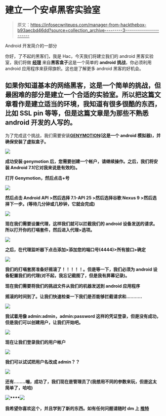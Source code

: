 # 建立一个安卓黑客实验室

> 原文：<https://infosecwriteups.com/manager-from-hackthebox-b93aecbd46dd?source=collection_archive---------3----------------------->

Android 开发简介的一部分

你好，了不起的黑客们，我是 Hac，今天我们将建立我们的 android 黑客实验室，我们将做 [**经理**](https://app.hackthebox.com/challenges/283) 来自**黑客盒子**这是一个简单的 **android** **挑战**，你必须利用 android 应用程序来获得旗帜。这也是了解更多 android 黑客的好机会。

## 如果你知道基本的网络黑客，这是一个简单的挑战，但最困难的部分是建立一个合适的实验室。所以把这篇文章看作是建立适当的环境，我知道有很多很酷的东西，比如 SSL pin 等等，但是这篇文章是为那些不熟悉 android 开发的人写的。

为了完成这个挑战，我们需要安装[**GENYMOTION**](https://www.genymotion.com/download/)**(这是一个 android 模拟器)，并确保安装了虚拟盒子。**

**![](img/e0f84adb4d78ce4e32a5eb776209034a.png)**

**成功安装 genymotion 后，您需要创建一个帐户，请继续操作。之后，我们将安装 Android 7.1(它对我来说是有效的)。**

**打开 Genymotion，然后点击+号**

**![](img/8517ab311e5f818af46421c4d57dbd43.png)**

**然后点击 Android API >然后选择 7.1-API 25 >然后选择谷歌 Nexus 9 >然后选择下一步。(等待几分钟或几秒钟，它就会完成)**

**![](img/4e74f8e6593befeb6df8cd669d8df4de.png)**

**现在我们需要设置代理，这样我们就可以拦截我们的 android 设备发送的请求。所以打开你的打嗝套件，然后进入代理>选项。**

**![](img/307eb6ef4d3ddf0c93a28480c0595461.png)**

**之后，在代理监听器下点击添加>添加您的端口号(4444)>所有接口>确定**

**![](img/184e975794cd17c448b3d1c17f0f9fd0.png)**

**我们的打嗝套房准备好摇滚了！！！！！。但是等一下，我们必须为 android 设备配置我们的代理(对不起，我忘记截图了，但是我有屏幕记录)。**

**现在我们需要将我们的挑战文件从我们的机器发送到 android 应用程序**

**摇滚的时间到了。让我们快速检查一下我们是否能够拦截请求和………..**

**![](img/eeeef59d424631bdd6d03d523d8d468a.png)**

**我试着用像 admin:admin，admin:password 这样的凭证登录，但是没有成功，但是我们可以创建用户，让我们开始吧。**

**![](img/a13590fe4d095a7cdc882b3ab8efafe0.png)**

**现在让我们登录我们的用户帐户**

**![](img/14a0abdacfc19a435afd50bd205e3af6.png)**

**我们可以试试把用户名改成 admin？？**

**![](img/ac7d63308bf70ee05e9a70dff1f90c73.png)**

**还有……..嘣，成功了，我们现在是管理员了(我想用不同的参数来玩，但是这太简单了，哈哈)**

**![](img/32c9517f93721f3def0afe5b5cc7e42e.png)****![](img/6b2deb6c2702655e5f4c22c307b36725.png)**

**我希望你喜欢这个，并且学到了新的东西。如有任何问题请随时 dm 上 [**推特**](https://twitter.com/Hac10101)**